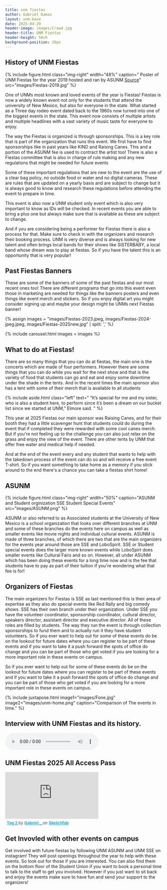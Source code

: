 ```yaml
---
title: unm fiestas
author: Gabriel Damas
layout: unm-base
date: 2025-04-29
header-image: images/Crowd.jpg
header-title: UNM Fiestas
header-height: 50vh
background-position: 20px
---
```



## History of UNM Fiestas


{% include figure.html class="img-right" width="48%" caption=" Poster of UNM Fiestas for the year 2019 hosted and ran by ASUNM [Source](https://news.unm.edu/news/asunms-student-special-events-hosts-fiestas-2019)" src="images/Fiestas-2019.jpg" %}

One of UNMs most known and loved events of the year is Fiestas! Fiestas is now a widely known event not only for the students that attend the university of New Mexico,  but also for everyone in the state. What started as a Three day rodeo event dated back to the 1960s now turned into one of the biggest events in the state. This event now consists of multiple artists and multiple headlines with a vast variety of music taste for everyone to enjoy. 

The way the Fiestas is organized is through sponsorships. This is a key role that is part of the organization that runs this event. We first have to find sponsorships like in past years like KIND and Raising Canes. This and a portion of the ASUNM fee is used to contract the artist too! There is also a Fiestas committee that is also in charge of rule making and any new regulations that might be needed for future events

Some of these important regulations that are new to the event are the use of a clear bag policy, no outside food or water and no digital cameras. These are rules that are updated on a yearly basis and are subject to change but it is always good to know and research these regulations before attending the event to prepare in time.

This event is also now a UNM student only event which is also very important to know as IDs will be checked. In recent events you are able to bring a plus one but always make sure that is available as these are subject to change.


And if you are considering being a performer for Fiestas there is also a process for that. Make sure to check in with the organizers and research their booking process. UNM is very diverse and is always looking for new talent and often brings local bands for their shows like SISTERBABY, a local band whose dream was to play at fiestas. So if you have the talent this is an opportunity that is very popular! 


## Past Fiestas Banners
These are some of the banners of some of the past fiestas and our most recent ones too! There are different programs that go into this event even those in marketing are needed for things like the banners posters and even things like event merch and stickers. So if you enjoy digital art you might consider signing up and maybe your design might be UNMs next Fiestas banner!


{% assign images = 
"images/Fiestas-2023.jpeg,
images/Fiestas-2024-jpeg.jpeg,
images/Fiestas-2025new.jpg" | split: ','
%}

{% include carousel.html
images = images 
%}



## What to do at Fiestas!
There are so many things that you can do at fiestas, the main one is the concerts which are made of four performers. However there are some things that you can do while you wait for the next show and that is the variety of food that students can go and eat and enjoy some downtime under the shade in the tents. And in the recent times the main sponsor also has a tent with some of their merch that is available to all students

{% include aside.html class="left" text="
“It’s special for me and my sister, who is also a student here, to perform since it’s been a dream on our bucket list since we started at UNM,” Elmore said.
" %}

This year at 2025 Fiestas our main sponsor was Raising Canes, and for their booth they had a little scavenger hunt that students could do during the event that if completed they were rewarded with some cool canes merch. But if you're not feeling up to the challenge you can also just relax on the grass and enjoy the view of the event. There are other tents by UNM that offer free water and medical help if needed. 

And at the end of the event every and any student that wants to help with the takedown process of the event can do so and will receive a free event T-shirt. So if you want something to take home as a memory if you stick around to the end there's a chance you can take a fiestas shirt home!






## ASUNM
{% include figure.html
class="img-right"
width="50%"
caption="ASUNM and Student orginization SSE Student Special Events"
src="images/ASUNM.png"
%}

ASUNM or also referred to as Associated students at the University of New Mexico is a school organization that looks over different branches at UNM and some of these branches do the events here on campus as well as smaller events like movie nights and individual cultural events. ASUNM is made of three branches, of which there are two that are the main organizers for the events year around those are SSE and LoboSpirit. SSE or Student special events does the larger more known events while LoboSpirt does smaller events like Cultural Fairs and so on. However, all under ASUNM which has been doing these events for a long time now and is the fee that students have to pay as part of their tuition if you're wondering what that fee is for! 


## Organizers of Fiestas
The main organizers for Fiestas is SSE as last mentioned this is their area of expertise as they also do special events like Red Rally and big comedy shows. SSE has their own branch under their organization. Under SSE you have the volunteer coordinator, sponsorship coordinator, cultural director, speakers director, assistant director and executive director. All of these roles are filled by students. The way they run the event is through collection sponsorships to fund them and to actually run it they have student volunteers. So if you ever want to help out for some of these events do be on the lookout for future dates where you can register to be part of these events and if you want to take it a push forward the spots of office do change and you can be part of those who get voted if you are looking for a more important role in these events on campus. 

So if you ever want to help out for some of these events do be on the lookout for future dates where you can register to be part of these events and if you want to take it a push forward the spots of office do change and you can be part of those who get voted if you are looking for a more important role in these events on campus. 


{% include juxtapose.html
image1="images/Fone.jpg"
image2="images/unm-home.png"
caption="Comparison of The events in time."
%}



## Interview with UNM Fiestas and its history.
<audio controls src="AiVoice.wav"></audio>

## UNM Fiestas 2025 All Access Pass

<div class="sketchfab-embed-wrapper"> <iframe title="Tag 2" frameborder="0" allowfullscreen mozallowfullscreen="true" webkitallowfullscreen="true" allow="autoplay; fullscreen; xr-spatial-tracking" xr-spatial-tracking execution-while-out-of-viewport execution-while-not-rendered web-share src="https://sketchfab.com/models/8e8c650f56d7438e937da9f6b1559096/embed"> </iframe> <p style="font-size: 13px; font-weight: normal; margin: 5px; color: #4A4A4A;"> <a href="https://sketchfab.com/3d-models/tag-2-8e8c650f56d7438e937da9f6b1559096?utm_medium=embed&utm_campaign=share-popup&utm_content=8e8c650f56d7438e937da9f6b1559096" target="_blank" rel="nofollow" style="font-weight: bold; color: #1CAAD9;"> Tag 2 </a> by <a href="https://sketchfab.com/._Gabriel._?utm_medium=embed&utm_campaign=share-popup&utm_content=8e8c650f56d7438e937da9f6b1559096" target="_blank" rel="nofollow" style="font-weight: bold; color: #1CAAD9;"> Gabriel._ </a> on <a href="https://sketchfab.com?utm_medium=embed&utm_campaign=share-popup&utm_content=8e8c650f56d7438e937da9f6b1559096" target="_blank" rel="nofollow" style="font-weight: bold; color: #1CAAD9;">Sketchfab</a></p></div>


## Get Invovled with other events on campus
Get involved with future fiestas by following UNM ASUNM and UNM SSE on instagram! They will post openings throughout the year to help with these events. So look out for those if you are interested. You can also find them on the bottom floor of the Student Union if you want to book a personal time to talk to the staff to get you involved. However if you just want to sit back and enjoy the events make sure to have fun and send your support to the organizers! 

